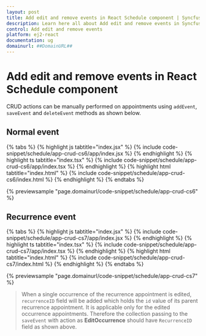 ```yaml
---
layout: post
title: Add edit and remove events in React Schedule component | Syncfusion
description: Learn here all about Add edit and remove events in Syncfusion React Schedule component of Syncfusion Essential JS 2 and more.
control: Add edit and remove events 
platform: ej2-react
documentation: ug
domainurl: ##DomainURL##
---
```


# Add edit and remove events in React Schedule component

CRUD actions can be manually performed on appointments using `addEvent`, `saveEvent` and `deleteEvent` methods as shown below.

## Normal event

{% tabs %}
{% highlight js tabtitle="index.jsx" %}
{% include code-snippet/schedule/app-crud-cs6/app/index.jsx %}
{% endhighlight %}
{% highlight ts tabtitle="index.tsx" %}
{% include code-snippet/schedule/app-crud-cs6/app/index.tsx %}
{% endhighlight %}
{% highlight html tabtitle="index.html" %}
{% include code-snippet/schedule/app-crud-cs6/index.html %}
{% endhighlight %}
{% endtabs %}
        
{% previewsample "page.domainurl/code-snippet/schedule/app-crud-cs6" %}

## Recurrence event

{% tabs %}
{% highlight js tabtitle="index.jsx" %}
{% include code-snippet/schedule/app-crud-cs7/app/index.jsx %}
{% endhighlight %}
{% highlight ts tabtitle="index.tsx" %}
{% include code-snippet/schedule/app-crud-cs7/app/index.tsx %}
{% endhighlight %}
{% highlight html tabtitle="index.html" %}
{% include code-snippet/schedule/app-crud-cs7/index.html %}
{% endhighlight %}
{% endtabs %}
        
{% previewsample "page.domainurl/code-snippet/schedule/app-crud-cs7" %}

> When a single occurrence of the recurrence appointment is edited, `recurrenceID` field will be added which holds the `id` value of its parent recurrence appointment. It is applicable only for the edited occurrence appointments. Therefore the collection passing to the `saveEvent` with action as **EditOccurrence** should have `RecurrenceID` field as shown above.